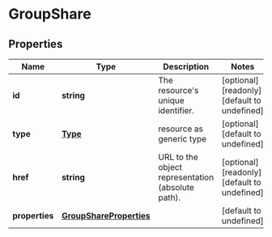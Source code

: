 # GroupShare

## Properties
| Name | Type | Description | Notes |
| ------------ | ------------- | ------------- | ------------- |
| **id** | **string** | The resource\'s unique identifier. | [optional] [readonly] [default to undefined] |
| **type** | [**Type**](Type.md) | resource as generic type | [optional] [default to undefined] |
| **href** | **string** | URL to the object representation (absolute path). | [optional] [readonly] [default to undefined] |
| **properties** | [**GroupShareProperties**](GroupShareProperties.md) |  | [default to undefined] |


